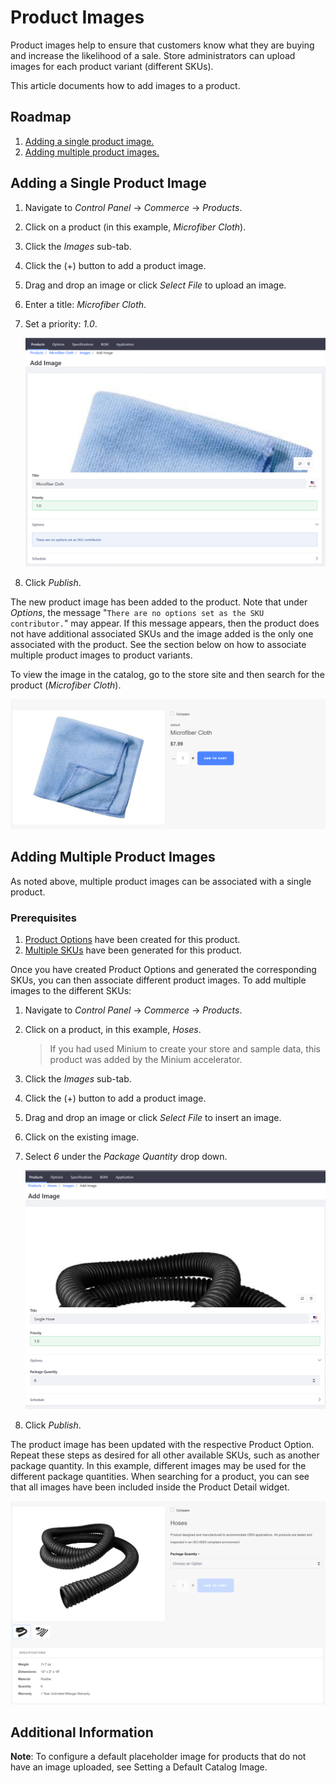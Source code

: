 # Product Images

Product images help to ensure that customers know what they are buying and increase the likelihood of a sale. Store administrators can upload images for each product variant (different SKUs).

This article documents how to add images to a product.

## Roadmap

1. [Adding a single product image.](#adding-a-single-product-image)
2. [Adding multiple product images.](#adding-multiple-product-images)

## Adding a Single Product Image

1. Navigate to  _Control Panel_ → _Commerce_ → _Products_.
1. Click on a product (in this example, _Microfiber Cloth_).
1. Click the _Images_ sub-tab.
1. Click the (+) button to add a product image.
1. Drag and drop an image or click _Select File_ to upload an image.
1. Enter a title: _Microfiber Cloth_.
1. Set a priority: _1.0_.

    ![Adding a product image](./images/01.png)

1. Click _Publish_.

The new product image has been added to the product. Note that under _Options_, the message "`There are no options set as the SKU contributor.`" may appear. If this message appears, then the product does not have additional associated SKUs and the image added is the only one associated with the product. See the section below on how to associate multiple product images to product variants.

To view the image in the catalog, go to the store site and then search for the product (_Microfiber Cloth_).

![Viewing product](./images/02.png)

## Adding Multiple Product Images

As noted above, multiple product images can be associated with a single product.

### Prerequisites

1. [Product Options](../catalog/customizing-your-product-with-product-options.md) have been created for this product.
2. [Multiple SKUs](../catalog/adding-skus-to-your-products.md) have been generated for this product.

Once you have created Product Options and generated the corresponding SKUs, you can then associate different product images. To add multiple images to the different SKUs:

1. Navigate to _Control Panel_ → _Commerce_ → _Products_.
2. Click on a product, in this example, _Hoses_.
    >If you had used Minium to create your store and sample data, this product was added by the Minium accelerator.
3. Click the _Images_ sub-tab.
4. Click the (+) button to add a product image.
5. Drag and drop an image or click _Select File_ to insert an image.
6. Click on the existing image.
7. Select _6_ under the _Package Quantity_ drop down.

    ![Adding an image](./images/04.png)

8. Click _Publish_.

The product image has been updated with the respective Product Option. Repeat these steps as desired for all other available SKUs, such as another package quantity. In this example, different images may be used for the different package quantities. When searching for a product, you can see that all images have been included inside the Product Detail widget.

![Images in Product Detail widget](./images/05.png)

## Additional Information

**Note**: To configure a default placeholder image for products that do not have an image uploaded, see Setting a Default Catalog Image.

